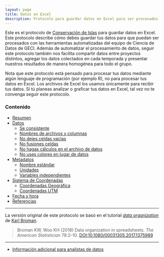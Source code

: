 ```yaml
---
layout: page
title: Datos en Excel
description: Protocolo para guardar datos en Excel para ser procesados por el equipo de Ciencia de Datos de GECI
---
```


Este es el protocolo de [Conservación de Islas](https://islas.org.mx) para guardar datos en Excel. Este protocolo describe cómo debes guardar tus datos para que puedan ser procesados con las herramientas automatizadas del equipo de Ciencia de Datos de GECI. Además de automatizar el procesamiento de datos, seguir este protocolo también nos facilita compartir datos entre proyectos distintos, agregar los datos colectados en cada temporada y presentar nuestros resultados de manera homogénea para todo el grupo.

Nota que este protocolo está pensado para procesar tus datos mediante algún lenguaje de programación (por ejemplo R), no para procesar tus datos en Excel. Los archivos de Excel los usamos únicamente para recibir tus datos. Si tú planeas analizar o graficar tus datos en Excel, tal vez no te convenga seguir este protocolo.

### Contenido

- [Resumen](resumen.html)
- [Datos](datos.html)
    - [Se consistente](consistencia.html)
    - [Nombres de archivos y columnas](nomenclatura.html)
    - [No dejes celdas vacías](celdas_vacias.html)
    - [No fusiones celdas](fusionar_celdas.html)
    - [No hagas cálculos en el archivo de datos](sin_calculos.html)
    - [No uses colores en lugar de datos](sin_colores.md)
- [Metadatos](metadatos.html)
    - [Nombre estándar](standard_name.html)
    - [Unidades](units.html)
    - [Variables independientes](axis.html)
- [Sistema de Coordenadas](coordenadas.html)
    - [Coordenadas Geográfica](geograficas.html)
    - [Coordenadas UTM](utm.html)
- [Fecha y hora](tiempo.html)
- [Referencias](referencias.html)

---

La versión original de este protocolo se basó en el tutorial [_data organization_](http://kbroman.org/dataorg) de [Karl Broman](http://kbroman.org).

> Broman KW, Woo KH (2018) Data organization in spreadsheets.
> _The American Statistician_ 78:2&ndash;10.
> [DOI:10.1080/00031305.2017.1375989](https://doi.org/10.1080/00031305.2017.1375989)

---

- [Información adicional para analistas de datos](../protocolo_avanzado/)
